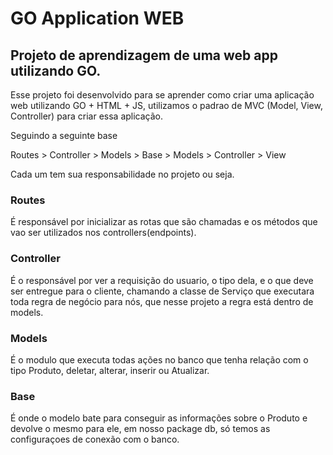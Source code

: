 # GO Application WEB

## Projeto de aprendizagem de uma web app utilizando GO.

Esse projeto foi desenvolvido para se aprender como criar uma aplicação web utilizando GO + HTML + JS,
utilizamos o padrao de MVC (Model, View, Controller) para criar essa aplicação.

Seguindo a seguinte base 

Routes > Controller > Models > Base > Models > Controller > View

Cada um tem sua responsabilidade no projeto ou seja.

### Routes
É responsável por inicializar  as rotas  que são chamadas e os métodos que vao ser utilizados nos controllers(endpoints).

### Controller
É o responsável por ver a requisição do usuario, o tipo dela, e o que deve ser entregue para o cliente,
chamando a classe de Serviço que executara toda regra de negócio para nós, que nesse projeto a regra está dentro de models.

### Models
É o modulo que executa todas ações no banco que tenha relação com o tipo Produto, deletar, alterar, inserir ou Atualizar.

### Base
É onde o modelo bate para conseguir as informações sobre o Produto e devolve o mesmo para ele, 
em nosso package db, só temos as configuraçoes de conexão com o banco.